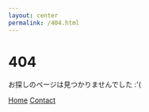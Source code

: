 ```yaml
---
layout: center
permalink: /404.html
---
```


# 404

お探しのページは見つかりませんでした :'(

<div class="mt3">
  <a href="{{ site.baseurl }}/" class="button button-blue button-big">Home</a>
  <a href="{{ site.baseurl }}/contact/" class="button button-blue button-big">Contact</a>
</div>
